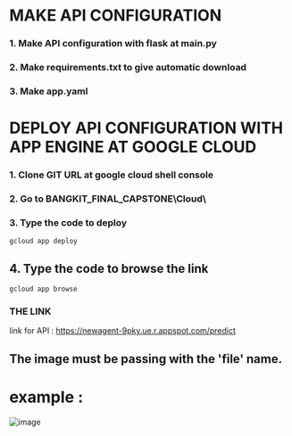 # MAKE API CONFIGURATION

### 1. Make API configuration with flask at main.py
### 2. Make requirements.txt to give automatic download
### 3. Make app.yaml

# DEPLOY API CONFIGURATION WITH APP ENGINE AT GOOGLE CLOUD

### 1. Clone GIT URL at google cloud shell console
### 2. Go to BANGKIT_FINAL_CAPSTONE\Cloud\
### 3. Type the code to deploy

```
gcloud app deploy
```

## 4. Type the code to browse the link
```
gcloud app browse
```

### THE LINK
link for API : https://newagent-9pky.ue.r.appspot.com/predict

## The image must be passing with the 'file' name.

# example :
![image](https://user-images.githubusercontent.com/59119597/120305887-7b87a880-c2fb-11eb-898d-6fd6d116088d.png)
